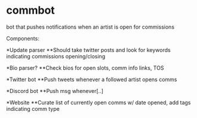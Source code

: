 # commbot
bot that pushes notifications when an artist is open for commissions

Components:

*Update parser
**Should take twitter posts and look for keywords indicating commissions opening/closing

*Bio parser?
**Check bios for open slots, comm info links, TOS

*Twitter bot
**Push tweets whenever a followed artist opens comms

*Discord bot
**Push msg whenever[..]

*Website
**Curate list of currently open comms w/ date opened, add tags indicating comm type
